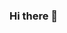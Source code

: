 ### Hi there 👋

<!--
**Ksi0Na/Ksi0Na** is a ✨ _special_ ✨ repository because its `README.md` (this file) appears on your GitHub profile.

![Coding is...](https://i.pinimg.com/originals/32/5a/b0/325ab05e9614271f2e539cfdbbf73fce.jpg)
